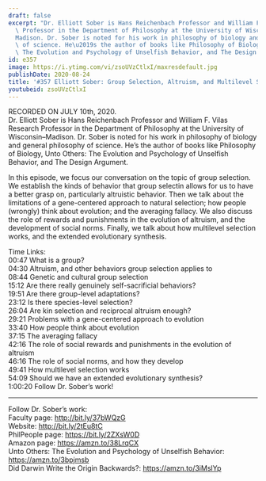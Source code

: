 ```yaml
---
draft: false
excerpt: "Dr. Elliott Sober is Hans Reichenbach Professor and William F. Vilas Research\
  \ Professor in the Department of Philosophy at the University of Wisconsin\u2013\
  Madison. Dr. Sober is noted for his work in philosophy of biology and general philosophy\
  \ of science. He\u2019s the author of books like Philosophy of Biology, Unto Others:\
  \ The Evolution and Psychology of Unselfish Behavior, and The Design Argument."
id: e357
image: https://i.ytimg.com/vi/zsoUVzCtlxI/maxresdefault.jpg
publishDate: 2020-08-24
title: '#357 Elliott Sober: Group Selection, Altruism, and Multilevel Selection'
youtubeid: zsoUVzCtlxI
---
```

RECORDED ON JULY 10th, 2020.  
Dr. Elliott Sober is Hans Reichenbach Professor and William F. Vilas Research Professor in the Department of Philosophy at the University of Wisconsin–Madison. Dr. Sober is noted for his work in philosophy of biology and general philosophy of science. He’s the author of books like Philosophy of Biology, Unto Others: The Evolution and Psychology of Unselfish Behavior, and The Design Argument.

In this episode, we focus our conversation on the topic of group selection. We establish the kinds of behavior that group selectin allows for us to have a better grasp on, particularly altruistic behavior. Then we talk about the limitations of a gene-centered approach to natural selection; how people (wrongly) think about evolution; and the averaging fallacy. We also discuss the role of rewards and punishments in the evolution of altruism, and the development of social norms. Finally, we talk about how multilevel selection works, and the extended evolutionary synthesis.

Time Links:  
00:47  What is a group?  
04:30  Altruism, and other behaviors group selection applies to  
08:44  Genetic and cultural group selection  
15:12  Are there really genuinely self-sacrificial behaviors?  
19:51  Are there group-level adaptations?  
23:12  Is there species-level selection?  
26:04  Are kin selection and reciprocal altruism enough?  
29:21  Problems with a gene-centered approach to evolution  
33:40  How people think about evolution  
37:15  The averaging fallacy  
42:16  The role of social rewards and punishments in the evolution of altruism  
46:16  The role of social norms, and how they develop  
49:41  How multilevel selection works  
54:09  Should we have an extended evolutionary synthesis?  
1:00:20  Follow Dr. Sober’s work!

---

Follow Dr. Sober’s work:  
Faculty page: http://bit.ly/37bWQzG  
Website: http://bit.ly/2tEu8tC  
PhilPeople page: https://bit.ly/2ZXsW0D  
Amazon page: https://amzn.to/38LrqCX  
Unto Others: The Evolution and Psychology of Unselfish Behavior: https://amzn.to/3bpjmsb  
Did Darwin Write the Origin Backwards?: https://amzn.to/3iMslYp
